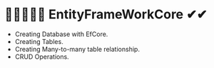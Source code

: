 # 🌹🌹🌹🌹🤷‍ EntityFrameWorkCore  ✔✔
- Creating Database with EfCore.
- Creating Tables.
- Creating Many-to-many table relationship.
- CRUD Operations.
